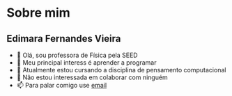 # Sobre mim
## Edimara Fernandes Vieira
- 👋 Olá, sou professora de Física pela SEED
- 👀 Meu principal interess é aprender a programar
- 🌱 Atualmente estou cursando a disciplina de pensamento computacional
- 💞️ Não estou interessada em colaborar com ninguém
- 📫 Para palar comigo use [email](edimara.vieira@escola.pr.gov.br)

<!---
Edim4r4Vieir4/Edim4r4Vieir4 is a ✨ special ✨ repository because its `README.md` (this file) appears on your GitHub profile.
You can click the Preview link to take a look at your changes.
--->
